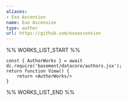 ```yaml
---
aliases:
- Exo Ascension
name: Exo Ascension
type: author
url: https://github.com/exoascension
---
```



%% WORKS_LIST_START %%

```datacorejsx
const { AuthorWorks } = await dc.require('basement/datacore/authors.jsx');
return function View() {
    return <AuthorWorks/>
}
```
%% WORKS_LIST_END %%